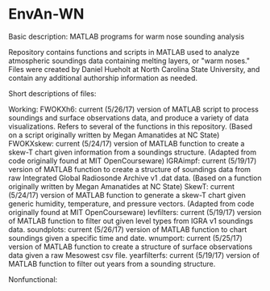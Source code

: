# EnvAn-WN
Basic description: MATLAB programs for warm nose sounding analysis

Repository contains functions and scripts in MATLAB used to analyze atmospheric soundings data containing melting layers, or "warm noses." Files were created by Daniel Hueholt at North Carolina State University, and contain any additional authorship information as needed.

Short descriptions of files:

Working:
FWOKXh6: current (5/26/17) version of MATLAB script to process soundings and surface observations data, and produce a variety of data visualizations. Refers to several of the functions in this repository. (Based on a script originally written by Megan Amanatides at NC State)
FWOKXskew: current (5/24/17) version of MATLAB function to create a skew-T chart given information from a soundings structure. (Adapted from code originally found at MIT OpenCourseware)
IGRAimpf: current (5/19/17) version of MATLAB function to create a structure of soundings data from raw Integrated Global Radiosonde Archive v1 .dat data. (Based on a function originally written by Megan Amanatides at NC State)
SkewT: current (5/24/17) version of MATLAB function to generate a skew-T chart given generic humidity, temperature, and pressure vectors. (Adapted from code originally found at MIT OpenCourseware)
levfilters: current (5/19/17) version of MATLAB function to filter out given level types from IGRA v1 soundings data.
soundplots: current (5/26/17) version of MATLAB function to chart soundings given a specific time and date.
wnumport: current (5/25/17) version of MATLAB function to create a structure of surface observations data given a raw Mesowest csv file.
yearfilterfs: current (5/19/17) version of MATLAB function to filter out years from a sounding structure.

Nonfunctional:
